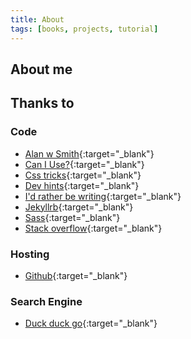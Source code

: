 ```yaml
---
title: About
tags: [books, projects, tutorial]
---
```

## About me

## Thanks to

### Code
* [Alan w Smith](http://alanwsmith.com/jekyll-liquid-date-formatting-examples){:target="_blank"}
* [Can I Use?](https://caniuse.com/){:target="_blank"}
* [Css tricks](https://css-tricks.com/couple-takes-sticky-footer/){:target="_blank"}
* [Dev hints](https://devhints.io/jekyll){:target="_blank"}
* [I'd rather be writing](https://idratherbewriting.com/documentation-theme-jekyll/mydoc_posts.html){:target="_blank"}
* [Jekyllrb](https://jekyllrb.com/docs/variables/){:target="_blank"}
* [Sass](https://sass-lang.com/){:target="_blank"}
* [Stack overflow](https://stackoverflow.com/){:target="_blank"}

### Hosting
* [Github](https://github.com/){:target="_blank"}

### Search Engine
* [Duck duck go](https://duckduckgo.com/){:target="_blank"}